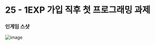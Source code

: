 # 25 - 1EXP 가입 직후 첫 프로그래밍 과제

### 인게임 스샷
![image](https://github.com/user-attachments/assets/420003d7-b38a-4695-9d36-189547252013)
